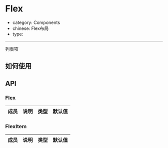 # Flex

- category: Components
- chinese: Flex布局
- type:

---

列表项

## 如何使用


## API

### Flex
| 成员        | 说明           | 类型               | 默认值       |
|------------|----------------|--------------------|--------------|


### FlexItem
| 成员        | 说明           | 类型               | 默认值       |
|------------|----------------|--------------------|--------------|
